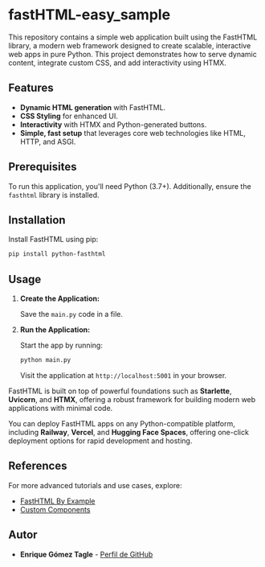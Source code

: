 # fastHTML-easy_sample

This repository contains a simple web application built using the FastHTML library, a modern web framework designed to create scalable, interactive web apps in pure Python. This project demonstrates how to serve dynamic content, integrate custom CSS, and add interactivity using HTMX.

## Features

- **Dynamic HTML generation** with FastHTML.
- **CSS Styling** for enhanced UI.
- **Interactivity** with HTMX and Python-generated buttons.
- **Simple, fast setup** that leverages core web technologies like HTML, HTTP, and ASGI.

## Prerequisites

To run this application, you'll need Python (3.7+). Additionally, ensure the `fasthtml` library is installed.

## Installation

Install FastHTML using pip:

```bash
pip install python-fasthtml
```

## Usage

1. **Create the Application:**

   Save the `main.py` code in a file.

2. **Run the Application:**

   Start the app by running:

   ```bash
   python main.py
   ```

   Visit the application at `http://localhost:5001` in your browser.


FastHTML is built on top of powerful foundations such as **Starlette**, **Uvicorn**, and **HTMX**, offering a robust framework for building modern web applications with minimal code.

You can deploy FastHTML apps on any Python-compatible platform, including **Railway**, **Vercel**, and **Hugging Face Spaces**, offering one-click deployment options for rapid development and hosting.

## References

For more advanced tutorials and use cases, explore:
- [FastHTML By Example](https://docs.fastht.ml/tutorials/index.html)
- [Custom Components](https://about.fastht.ml)


## Autor
- **Enrique Gómez Tagle** - [Perfil de GitHub](https://github.com/enriquegomeztagle)
  
